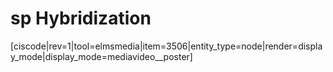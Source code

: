 # <lrn-math>sp</lrn-math>  Hybridization


<media-video>[ciscode|rev=1|tool=elmsmedia|item=3506|entity_type=node|render=display_mode|display_mode=mediavideo__poster]</media-video>

 